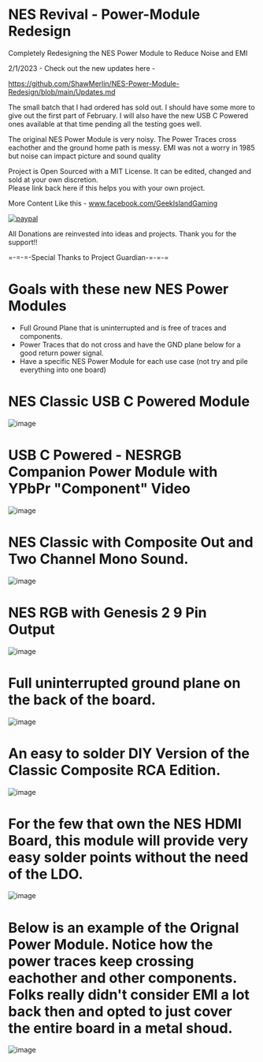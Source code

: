 # NES Revival - Power-Module Redesign
Completely Redesigning the NES Power Module to Reduce Noise and EMI

2/1/2023 - Check out the new updates here - 


https://github.com/ShawMerlin/NES-Power-Module-Redesign/blob/main/Updates.md

The small batch that I had ordered has sold out.  I should have some more to give out the first part of February. 
I will also have the new USB C Powered ones available at that time pending all the testing goes well.


The original NES Power Module is very noisy.  The Power Traces cross eachother and the ground home path is messy.
EMI was not a worry in 1985 but noise can impact picture and sound quality

Project is Open Sourced with a MIT License. It can be edited, changed and sold at your own discretion.  
Please link back here if this helps you with your own project.

More Content Like this - www.facebook.com/GeekIslandGaming

[![paypal](https://www.paypalobjects.com/en_US/i/btn/btn_donateCC_LG.gif)](https://www.paypal.com/donate/?hosted_button_id=97YFBJX4NXA8W)


All Donations are reinvested into ideas and projects. Thank you for the support!!

=-=-=-Special Thanks to Project Guardian-=-=-=

# Goals with these new NES Power Modules
- Full Ground Plane that is uninterrupted and is free of traces and components.
- Power Traces that do not cross and have the GND plane below for a good return power signal.
- Have a specific NES Power Module for each use case (not try and pile everything into one board)

# NES Classic USB C Powered Module
![image](https://user-images.githubusercontent.com/70423454/211245254-8f329055-987e-43e0-9ae4-70d465cca7cb.png)


# USB C Powered - NESRGB Companion Power Module with YPbPr "Component" Video
![image](https://user-images.githubusercontent.com/70423454/212768501-70ef1946-f2a9-40f4-a448-bea2a0ba0b7f.png)


# NES Classic with Composite Out and Two Channel Mono Sound.
![image](https://user-images.githubusercontent.com/70423454/189784508-f7524312-fb60-4ef9-8e2b-0ad28327b1a1.png)


# NES RGB with Genesis 2 9 Pin Output
![image](https://user-images.githubusercontent.com/70423454/216230056-1fd5f369-8b33-4f57-9c2e-a0242c5efc16.png)


# Full uninterrupted ground plane on the back of the board.
![image](https://user-images.githubusercontent.com/70423454/179363800-cb818a45-c4a4-4a72-b937-716b4586f864.png)


# An easy to solder DIY Version of the Classic Composite RCA Edition.
![image](https://user-images.githubusercontent.com/70423454/216230219-b043e5f6-b95b-4ed3-80c9-134efb59898d.png)


# For the few that own the NES HDMI Board, this module will provide very easy solder points without the need of the LDO.
![image](https://user-images.githubusercontent.com/70423454/185999783-296dcafc-dfe5-4f3a-911b-82fa9e63dd2f.png)


# Below is an example of the Orignal Power Module.  Notice how the power traces keep crossing eachother and other components. Folks really didn't consider EMI a lot back then and opted to just cover the entire board in a metal shoud.

![image](https://user-images.githubusercontent.com/70423454/189474492-a8b75d50-ffc9-4e5b-844f-7f16a31056be.png)



